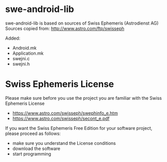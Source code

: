 # swe-android-lib

swe-android-lib is based on sources of Swiss Ephemeris (Astrodienst AG)
Sources copied from: http://www.astro.com/ftp/swisseph

Added:
- Android.mk
- Application.mk
- swejni.c
- swejni.h

# Swiss Ephemeris License

Please make sure before you use the project you are familiar with the Swiss Ephemeris License
- https://www.astro.com/swisseph/swephinfo_e.htm
- https://www.astro.com/swisseph/secont_e.pdf

If you want the Swiss Ephemeris Free Edition for your software project, please proceed as follows:
- make sure you understand the License conditions
- download the software
- start programming